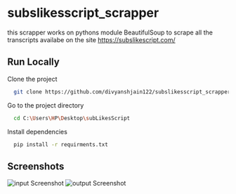 # subslikesscript_scrapper
this scrapper works on pythons module BeautifulSoup to scrape all the transcripts availabe on the site
https://subslikescript.com/

## Run Locally

Clone the project

```bash
  git clone https://github.com/divyanshjain122/subslikesscript_scrapper.git
```

Go to the project directory

```bash
  cd C:\Users\HP\Desktop\subLikesScript
```

Install dependencies

```bash
  pip install -r requirments.txt
```


## Screenshots

![input Screenshot](https://ibb.co/ckkr5dX)
![output Screenshot](https://ibb.co/M5HMsJ6)

